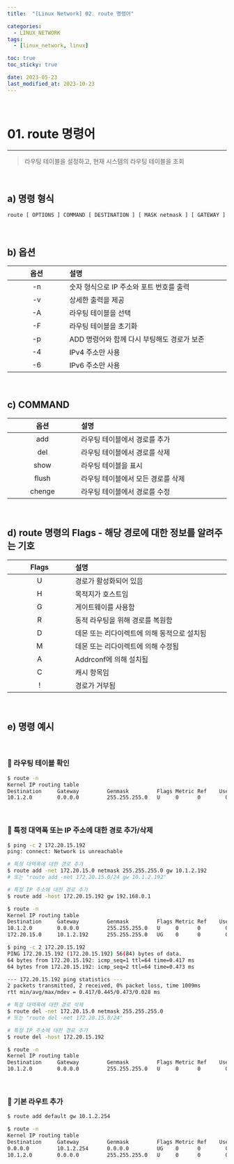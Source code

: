 ```yaml
---
title:  "[Linux Network] 02. route 명령어" 

categories:
  - LINUX_NETWORK
tags:
  - [linux_network, linux]

toc: true
toc_sticky: true

date: 2023-05-23
last_modified_at: 2023-10-23
---
```

<br>

# 01. route 명령어
---

<style>
table {
    font-size: 12pt;
}
table th:first-of-type {
    width: 5%;
}
table th:nth-of-type(2) {
    width: 15%;
}
table th:nth-of-type(3) {
    width: 50%;
}
table th:nth-of-type(4) {
    width: 30%;
}
big {
    font-size: 15pt;
}
</style>

> 라우팅 테이블을 설정하고, 현재 시스템의 라우팅 테이블을 조회

<br>

## a) 명령 형식

```bash
route [ OPTIONS ] COMMAND [ DESTINATION ] [ MASK netmask ] [ GATEWAY ] [ METRIC metric ] [ IF interface ]
```

<br>

## b) 옵션

| 옵션 | 설명 |
|:---:|:---|
|-n|숫자 형식으로 IP 주소와 포트 번호를 출력|
|-v|상세한 출력을 제공|
|-A|라우팅 테이블을 선택|
|-F|라우팅 테이블을 초기화|
|-p|ADD 명령어와 함께 다시 부팅해도 경로가 보존|
|-4|IPv4 주소만 사용|
|-6|IPv6 주소만 사용|

<br>

## c) COMMAND

| 옵션 | 설명 |
|:---:|:---|
|add|라우팅 테이블에서 경로를 추가|
|del|라우팅 테이블에서 경로를 삭제|
|show|라우팅 테이블을 표시|
|flush|라우팅 테이블에서 모든 경로를 삭제|
|chenge|라우팅 테이블에서 경로를 수정|

<br>

## d) route 명령의 Flags - 해당 경로에 대한 정보를 알려주는 기호

| Flags | 설명 |
|:---:|:---|
|U|경로가 활성화되어 있음|
|H|목적지가 호스트임|
|G|게이트웨이를 사용함|
|R|동적 라우팅을 위해 경로를 복원함|
|D|데몬 또는 리다이렉트에 의해 동적으로 설치됨|
|M|데몬 또는 리다이렉트에 의해 수정됨|
|A|Addrconf에 의해 설치됨|
|C|캐시 항목임|
|!|경로가 거부됨|

<br>

## e) 명령 예시

<br>

### 📜 라우팅 테이블 확인

```bash
$ route -n
Kernel IP routing table
Destination     Gateway         Genmask         Flags Metric Ref    Use Iface
10.1.2.0        0.0.0.0         255.255.255.0   U     0      0        0 ens32
```

<br>

### 📜 특정 대역폭 또는 IP 주소에 대한 경로 추가/삭제

```bash
$ ping -c 2 172.20.15.192
ping: connect: Network is unreachable

# 특정 대역폭에 대한 경로 추가
$ route add -net 172.20.15.0 netmask 255.255.255.0 gw 10.1.2.192
# 또는 "route add -net 172.20.15.0/24 gw 10.1.2.192"

# 특정 IP 주소에 대한 경로 추가
$ route add -host 172.20.15.192 gw 192.168.0.1

$ route -n
Kernel IP routing table
Destination     Gateway         Genmask         Flags Metric Ref    Use Iface
10.1.2.0        0.0.0.0         255.255.255.0   U     0      0        0 ens32
172.20.15.0     10.1.2.192      255.255.255.0   UG    0      0        0 ens32

$ ping -c 2 172.20.15.192
PING 172.20.15.192 (172.20.15.192) 56(84) bytes of data.
64 bytes from 172.20.15.192: icmp_seq=1 ttl=64 time=0.417 ms
64 bytes from 172.20.15.192: icmp_seq=2 ttl=64 time=0.473 ms

--- 172.20.15.192 ping statistics ---
2 packets transmitted, 2 received, 0% packet loss, time 1009ms
rtt min/avg/max/mdev = 0.417/0.445/0.473/0.028 ms

# 특정 대역폭에 대한 경로 삭제
$ route del -net 172.20.15.0 netmask 255.255.255.0
# 또는 "route del -net 172.20.15.0/24"

# 특정 IP 주소에 대한 경로 추가
$ route del -host 172.20.15.192 

$ route -n
Kernel IP routing table
Destination     Gateway         Genmask         Flags Metric Ref    Use Iface
10.1.2.0        0.0.0.0         255.255.255.0   U     0      0        0 ens32
```

<br>

### 📜 기본 라우트 추가

```bash
$ route add default gw 10.1.2.254

$ route -n
Kernel IP routing table
Destination     Gateway         Genmask         Flags Metric Ref    Use Iface
0.0.0.0         10.1.2.254      0.0.0.0         UG    0      0        0 ens32
10.1.2.0        0.0.0.0         255.255.255.0   U     0      0        0 ens32
```